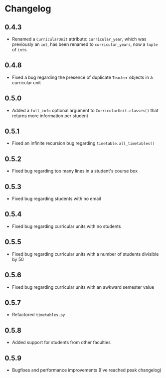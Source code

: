# Changelog

## 0.4.3
* Renamed a `CurricularUnit` attribute: `curricular_year`, which was previously an `int`, has been renamed to `curricular_years`, now a `tuple` of `int`s

## 0.4.8
* Fixed a bug regarding the presence of duplicate `Teacher` objects in a curricular unit

## 0.5.0
* Added a `full_info` optional argument to `CurricularUnit.classes()` that returns more information per student

## 0.5.1
* Fixed an infinite recursion bug regarding `timetable.all_timetables()`

## 0.5.2
* Fixed bug regarding too many lines in a student's course box

## 0.5.3
* Fixed bug regarding students with no email

## 0.5.4
* Fixed bug regarding curricular units with no students

## 0.5.5
* Fixed bug regarding curricular units with a number of students divisible by 50

## 0.5.6
* Fixed bug regarding curricular units with an awkward semester value

## 0.5.7
* Refactored `timetables.py`

## 0.5.8
* Added support for students from other faculties

## 0.5.9
* Bugfixes and performance improvements (I've reached peak changelog)